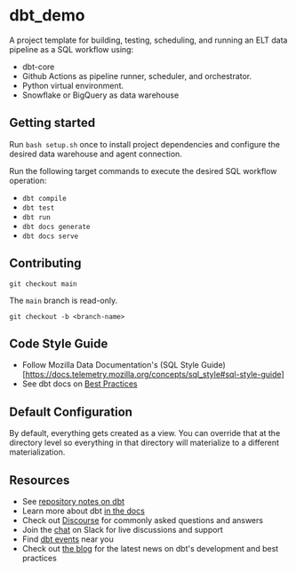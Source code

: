 # dbt_demo

A project template for building, testing, scheduling, and running an ELT data
pipeline as a SQL workflow using:

- dbt-core
- Github Actions as pipeline runner, scheduler, and orchestrator.
- Python virtual environment.
- Snowflake or BigQuery as data warehouse

## Getting started

Run `bash setup.sh` once to install project dependencies and configure the
desired data warehouse and agent connection.

Run the following target commands to execute the desired SQL workflow operation:
- `dbt compile`
- `dbt test`
- `dbt run`
- `dbt docs generate`
- `dbt docs serve`

## Contributing

`git checkout main`

The `main` branch is read-only.


`git checkout -b <branch-name>`


## Code Style Guide

- Follow Mozilla Data Documentation's (SQL Style Guide)[https://docs.telemetry.mozilla.org/concepts/sql_style#sql-style-guide] 
- See dbt docs on [Best Practices](https://docs.getdbt.com/best-practices)

## Default Configuration

By default, everything gets created as a view. You can override that at the directory level so everything in that directory will materialize to a different materialization.


## Resources

- See [repository notes on dbt](./docs/dbt.md)
- Learn more about dbt [in the docs](https://docs.getdbt.com/docs/introduction)
- Check out [Discourse](https://discourse.getdbt.com/) for commonly asked questions and answers
- Join the [chat](https://community.getdbt.com/) on Slack for live discussions and support
- Find [dbt events](https://events.getdbt.com) near you
- Check out [the blog](https://blog.getdbt.com/) for the latest news on dbt's development and best practices

